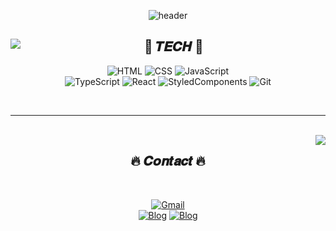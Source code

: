 <div align="center">
  
  ![header](https://capsule-render.vercel.app/api?type=waving&color=auto&height=300&section=header&text=Jacob%20Park&fontSize=90&animation=fadeIn&fontAlignY=38&desc=FE%20Dev.%20who%20pursues%20continuous%20growth%20and%20development%20witout%20stopping&descAlignY=52&descAlign=58)
  
  </div>
  
  <div align="center">
  
  <img align="left" src="https://github-readme-stats-one-bice.vercel.app/api/top-langs/?username=jhp4986&theme=dracula&langs_count=8&layout=compact&exclude_repo=algorithm,productive-box&role=OWNER,ORGANIZATION_MEMBER,COLLABORATOR"/>

  
  ## 💫 𝑻𝑬𝑪𝑯 💫 
  
  ![HTML](https://img.shields.io/badge/HTML-E34F26?style=for-the-badge&logo=HTML5&logoColor=white)
  ![CSS](https://img.shields.io/badge/CSS-1572B6?style=for-the-badge&logo=CSS3&logoColor=white)
  ![JavaScript](https://img.shields.io/badge/JavaScript-F7DF1E?style=for-the-badge&logo=JavaScript&logoColor=white)  
  ![TypeScript](https://img.shields.io/badge/TypeScript-006FED?style=for-the-badge&logo=TypeScript&logoColor=white)
  ![React](https://img.shields.io/badge/React-18BCEE?style=for-the-badge&logo=React&logoColor=white)
  ![StyledComponents](https://img.shields.io/badge/styledcomponents-DB7093?style=for-the-badge&logo=styledcomponents&logoColor=white)
  ![Git](https://img.shields.io/badge/-Git-181717?style=for-the-badge&logo=git)
  
  <br/>
  
  ---
  
  <br/>
  
  <img align="right" src="https://github-readme-stats-eight-theta.vercel.app/api?username=jhp4986&show_icons=true&theme=dracula&include_all_commits=true&count_private=true"/>
</div>

<div align="center">
  
  ## 🔥 𝑪𝒐𝒏𝒕𝒂𝒄𝒕 🔥
    
  <br/>
  
  [![Gmail](https://img.shields.io/badge/-Gmail-FF0000?style=for-the-badge&logo=gmail&logoColor=white)](jhp4986@gmail.com)  
  [![Blog](https://img.shields.io/badge/-Velog-6A6B6D?style=for-the-badge&logo=Velog&logoColor=white)](https://velog.io/@jhp4986)
  [![Blog](https://img.shields.io/badge/-Tech%20Blog-6A6B6D?style=for-the-badge&logo=Github&logoColor=white)](https://jhp4986.github.io)
  


  

  


</div>
